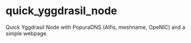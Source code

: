 # quick_yggdrasil_node
Quick Yggdrasil Node with PopuraDNS (Alfis, meshname, OpeNIC) and a simple webpage.
